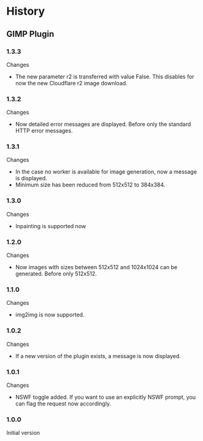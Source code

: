 # History
## GIMP Plugin
### 1.3.3
Changes
- The new parameter r2 is transferred with value False. This disables for now the new Cloudflare r2 image download.

### 1.3.2
Changes
- Now detailed error messages are displayed. Before only the standard HTTP error messages.

### 1.3.1
Changes
- In the case no worker is available for image generation, now a message is displayed.
- Minimum size has been reduced from 512x512 to 384x384.
 
### 1.3.0
Changes
- Inpainting is supported now

### 1.2.0
Changes
- Now images with sizes between 512x512 and 1024x1024 can be generated. Before only 512x512.

### 1.1.0
Changes
- img2img is now supported.

### 1.0.2
Changes
- If a new version of the plugin exists, a message is now displayed.

### 1.0.1
Changes
- NSWF toggle added. If you want to use an explicitly NSWF prompt, you can flag the request now accordingly.

### 1.0.0
Initial version
